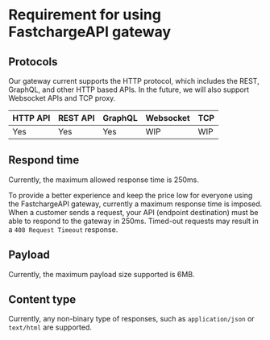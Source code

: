 # Requirement for using FastchargeAPI gateway

## Protocols

Our gateway current supports the HTTP protocol, which includes the REST, GraphQL, and other HTTP based APIs. In the future, we will also support Websocket APIs and TCP proxy.


| HTTP API | REST API | GraphQL | Websocket | TCP |
|----------|----------|---------|-----------|-----|
| Yes      | Yes      | Yes     | WIP       | WIP |

## Respond time

Currently, the maximum allowed response time is 250ms.

To provide a better experience and keep the price low for everyone using the
FastchargeAPI gateway, currently a maximum response time is imposed. When a
customer sends a request, your API (endpoint destination) must be able to
respond to the gateway in 250ms. Timed-out requests may result in a `408 Request
Timeout` response.

## Payload

Currently, the maximum payload size supported is 6MB.

## Content type

Currently, any non-binary type of responses, such as `application/json` or
`text/html`  are supported.

